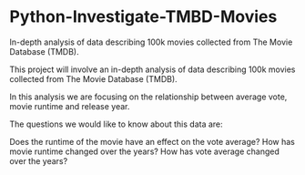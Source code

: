 # Python-Investigate-TMBD-Movies
In-depth analysis of data describing 100k movies collected from The Movie Database (TMDB).

This project will involve an in-depth analysis of data describing 100k movies collected from The Movie Database (TMDB).

In this analysis we are focusing on the relationship between average vote, movie runtime and release year.

The questions we would like to know about this data are:

Does the runtime of the movie have an effect on the vote average?
How has movie runtime changed over the years?
How has vote average changed over the years?
